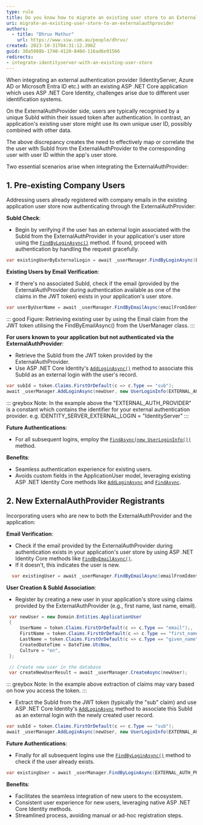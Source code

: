 ```yaml
---
type: rule
title: Do you know how to migrate an existing user store to an ExternalAuthProvider?
uri: migrate-an-existing-user-store-to-an-externalauthprovider
authors:
  - title: "Dhruv Mathur"
    url: https://www.ssw.com.au/people/dhruv/
created: 2023-10-31T04:31:12.396Z
guid: 38a5988b-1740-4120-840d-116ad6e91566
redirects:
- integrate-identityserver-with-an-existing-user-store
---
```

When integrating an external authentication provider (IdentityServer, Azure AD or Microsoft Entra ID etc.) with an existing ASP .NET Core application which uses ASP .NET Core Identity, challenges arise due to different user identification systems.

On the ExternalAuthProvider side, users are typically recognised by a unique SubId within their issued token after authentication. In contrast, an application's existing user store might use its own unique user ID, possibly combined with other data.

The above discrepancy creates the need to effectively map or correlate the the user with SubId from the ExternalAuthProvider to the corresponding user with user ID within the app's user store.

Two essential scenarios arise when integrating the ExternalAuthProvider:

## 1. Pre-existing Company Users

Addressing users already registered with company emails in the existing application user store now authenticating through the ExternalAuthProvider:

**SubId Check**:

* Begin by verifying if the user has an external login associated with the SubId from the ExternalAuthProvider in your application's user store using the [`FindByLoginAsync()`](https://learn.microsoft.com/en-us/dotnet/api/microsoft.aspnetcore.identity.usermanager-1.findbyloginasync?view=aspnetcore-7.0) method. If found, proceed with authentication by handling the request gracefully.

```csharp
var existingUserByExternalLogin = await _userManager.FindByLoginAsync(EXTERNAL_AUTH_PROVIDER, subId);
```

**Existing Users by Email Verification**:

* If there's no associated SubId, check if the email (provided by the ExternalAuthProvider during authentication available as one of the claims in the JWT token) exists in your application's user store.

```csharp
var userByUserName = await _userManager.FindByEmailAsync(emailFromIdentityServer);
```

::: good
Figure: Retrieving existing user by using the Email claim from the JWT token utilising the FindByEmailAsync() from the UserManager class.
:::

**For users known to your application but not authenticated via the ExternalAuthProvider**:

* Retrieve the SubId from the JWT token provided by the ExternalAuthProvider.
* Use ASP .NET Core Identity's [`AddLoginAsync()`](https://learn.microsoft.com/en-us/dotnet/api/microsoft.aspnetcore.identity.usermanager-1.addloginasync?view=aspnetcore-8.0)  method to associate this SubId as an external login with the user's record.

```csharp
var subId = token.Claims.FirstOrDefault(c => c.Type == "sub");
await _userManager.AddLoginAsync(newUser, new UserLoginInfo(EXTERNAL_AUTH_PROVIDER, subId));
```

::: greybox
Note: In the example above the "EXTERNAL\_AUTH\_PROVIDER" is a constant which contains the identifier for your external authentication provider. e.g. IDENTITY\_SERVER\_EXTERNAL\_LOGIN = "IdentityServer"
:::

**Future Authentications**:

* For all subsequent logins, employ the [`FindAsync(new UserLoginInfo())`](https://learn.microsoft.com/en-us/previous-versions/aspnet/dn497605(v=vs.108)) method.

**Benefits**:

* Seamless authentication experience for existing users.
* Avoids custom fields in the ApplicationUser model, leveraging existing ASP .NET Identity Core methods like [`AddLoginAsync`](https://learn.microsoft.com/en-us/dotnet/api/microsoft.aspnetcore.identity.usermanager-1.addloginasync?view=aspnetcore-8.0) and [`FindAsync`](https://learn.microsoft.com/en-us/previous-versions/aspnet/dn497605(v=vs.108)).

## 2. New ExternalAuthProvider Registrants

Incorporating users who are new to both the ExternalAuthProvider and the application:

**Email Verification**:

* Check if the email provided by the ExternalAuthProvider during authentication exists in your application's user store by using ASP .NET Identity Core methods like [`FindByEmailAsync()`](https://learn.microsoft.com/en-us/dotnet/api/microsoft.aspnetcore.identity.usermanager-1.findbyemailasync?view=aspnetcore-7.0).
* If it doesn't, this indicates the user is new.

```csharp
  var existingUser = await _userManager.FindByEmailAsync(emailFromIdentityServer);
```

**User Creation & SubId Association**:

* Register by creating a new user in your application's store using claims provided by the ExternalAuthProvider (e.g., first name, last name, email).

```csharp
 var newUser = new Domain.Entities.ApplicationUser
 {
     UserName = token.Claims.FirstOrDefault(c => c.Type == "email");,
     FirstName = token.Claims.FirstOrDefault(c => c.Type == "first_name");,
     LastName = token.Claims.FirstOrDefault(c => c.Type == "given_name");,
     CreatedDateTime = DateTime.UtcNow,
     Culture = "en",
 };

 // Create new user in the database
 var createNewUserResult = await _userManager.CreateAsync(newUser);
```

::: greybox
Note: In the example above extraction of claims may vary based on how you access the token.
:::

* Extract the SubId from the JWT token (typically the "sub" claim) and use ASP .NET Core Identity's [`AddLoginAsync`](https://learn.microsoft.com/en-us/dotnet/api/microsoft.aspnetcore.identity.usermanager-1.addloginasync?view=aspnetcore-8.0) method to associate this SubId as an external login with the newly created user record.

```csharp
var subId = token.Claims.FirstOrDefault(c => c.Type == "sub");
await _userManager.AddLoginAsync(newUser, new UserLoginInfo(EXTERNAL_AUTH_PROVIDER, subId));
```

**Future Authentications**:

* Finally for all subsequent logins use the [`FindByLoginAsync()`](https://learn.microsoft.com/en-us/dotnet/api/microsoft.aspnetcore.identity.usermanager-1.findbyloginasync?view=aspnetcore-7.0) method to check if the user already exists.

```csharp
var existingUser = await _userManager.FindByLoginAsync(EXTERNAL_AUTH_PROVIDER, subId));
```

**Benefits**:

* Facilitates the seamless integration of new users to the ecosystem.
* Consistent user experience for new users, leveraging native ASP .NET Core Identity methods.
* Streamlined process, avoiding manual or ad-hoc registration steps.

